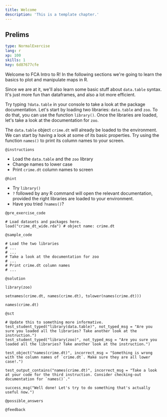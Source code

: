 ```yaml
---
title: Welcome
description: 'This is a template chapter.'
---
```


## Prelims

```yaml
type: NormalExercise 
lang: r
xp: 100 
skills: 1
key: 6d87677cfe   
```


Welcome to FCA Intro to R! In the following sections we're going to learn the basics to plot and manipulate maps in R. 

Since we are at it, we'll also learn some basic stuff about `data.table` syntax. It's just more fun than dataframes, and also a lot more efficient.

Try typing `?data.table` in your console to take a look at the package documentation.
Let's start by loading two libraries: `data.table` and `zoo`. To do that, you can use the function `library()`. Once the libraries are loaded, let's take a look at the documentation for `zoo`.

The `data.table` object `crime.dt` will already be loaded to the environment. We can start by having a look at some of its basic properties. Try using the function `names()` to print its column names to your screen.


`@instructions`
- Load the `data.table` and the `zoo` library
- Change names to lower case
- Print `crime.dt` column names to screen

`@hint`
- Try `library()`
- `?` followed by any R command will open the relevant documentation, provided the right libraries are loaded to your environment.
- Have you tried `?names()`?

`@pre_exercise_code`

```{r}
# Load datasets and packages here.
load("crime_dt_wide.rda") # object name: crime.dt
```


`@sample_code`

```{r}
# Load the two libraries
# ...
# ...
# Take a look at the documentation for zoo
# ...
# Print crime.dt column names
# ...
```


`@solution`

```{r}
library(zoo)

setnames(crime.dt, names(crime.dt), tolower(names(crime.dt)))

names(crime.dt)
```


`@sct`

```{r}
# Update this to something more informative.
test_student_typed("library(data.table)", not_typed_msg = "Are you sure you loaded all the libraries? Take another look at the instruction.")
test_student_typed("library(zoo)", not_typed_msg = "Are you sure you loaded all the libraries? Take another look at the instruction.")

test_object("names(crime.dt)", incorrect_msg = "Something is wrong with the column names of `crime.dt`. Make sure they are all lower case!.")
       
test_output_contains("names(crime.dt)", incorrect_msg = "Take a look at your code for the third instruction. Consider checking-out documentation for `names()`."

success_msg("Well done! Let's try to do something that's actually useful now.")
```


`@possible_answers`


`@feedback`

